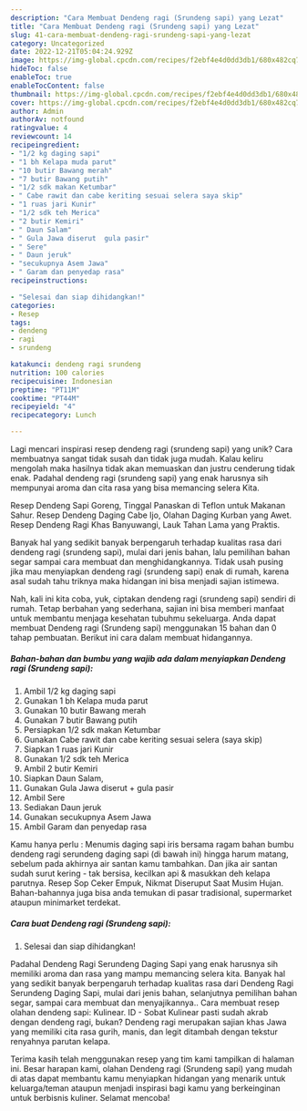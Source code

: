 ```yaml
---
description: "Cara Membuat Dendeng ragi (Srundeng sapi) yang Lezat"
title: "Cara Membuat Dendeng ragi (Srundeng sapi) yang Lezat"
slug: 41-cara-membuat-dendeng-ragi-srundeng-sapi-yang-lezat
category: Uncategorized
date: 2022-12-21T05:04:24.929Z
image: https://img-global.cpcdn.com/recipes/f2ebf4e4d0dd3db1/680x482cq70/dendeng-ragi-srundeng-sapi-foto-resep-utama.jpg
hideToc: false
enableToc: true
enableTocContent: false
thumbnail: https://img-global.cpcdn.com/recipes/f2ebf4e4d0dd3db1/680x482cq70/dendeng-ragi-srundeng-sapi-foto-resep-utama.jpg
cover: https://img-global.cpcdn.com/recipes/f2ebf4e4d0dd3db1/680x482cq70/dendeng-ragi-srundeng-sapi-foto-resep-utama.jpg
author: Admin
authorAv: notfound
ratingvalue: 4
reviewcount: 14
recipeingredient:
- "1/2 kg daging sapi"
- "1 bh Kelapa muda parut"
- "10 butir Bawang merah"
- "7 butir Bawang putih"
- "1/2 sdk makan Ketumbar"
- " Cabe rawit dan cabe keriting sesuai selera saya skip"
- "1 ruas jari Kunir"
- "1/2 sdk teh Merica"
- "2 butir Kemiri"
- " Daun Salam"
- " Gula Jawa diserut  gula pasir"
- " Sere"
- " Daun jeruk"
- "secukupnya Asem Jawa"
- " Garam dan penyedap rasa"
recipeinstructions:

- "Selesai dan siap dihidangkan!"
categories:
- Resep
tags:
- dendeng
- ragi
- srundeng

katakunci: dendeng ragi srundeng 
nutrition: 100 calories
recipecuisine: Indonesian
preptime: "PT11M"
cooktime: "PT44M"
recipeyield: "4"
recipecategory: Lunch

---
```





Lagi mencari inspirasi resep dendeng ragi (srundeng sapi) yang unik? Cara membuatnya sangat tidak susah dan tidak juga mudah. Kalau keliru mengolah maka hasilnya tidak akan memuaskan dan justru cenderung tidak enak. Padahal dendeng ragi (srundeng sapi) yang enak harusnya sih mempunyai aroma dan cita rasa yang bisa memancing selera Kita.





Resep Dendeng Sapi Goreng, Tinggal Panaskan di Teflon untuk Makanan Sahur. Resep Dendeng Daging Cabe Ijo, Olahan Daging Kurban yang Awet. Resep Dendeng Ragi Khas Banyuwangi, Lauk Tahan Lama yang Praktis.

Banyak hal yang sedikit banyak berpengaruh terhadap kualitas rasa dari dendeng ragi (srundeng sapi), mulai dari jenis bahan, lalu pemilihan bahan segar sampai cara membuat dan menghidangkannya. Tidak usah pusing jika mau menyiapkan dendeng ragi (srundeng sapi) enak di rumah, karena asal sudah tahu triknya maka hidangan ini bisa menjadi sajian istimewa.






Nah, kali ini kita coba, yuk, ciptakan dendeng ragi (srundeng sapi) sendiri di rumah. Tetap berbahan yang sederhana, sajian ini bisa memberi manfaat untuk membantu menjaga kesehatan tubuhmu sekeluarga. Anda dapat membuat Dendeng ragi (Srundeng sapi) menggunakan 15 bahan dan 0 tahap pembuatan. Berikut ini cara dalam membuat hidangannya.

<!--inarticleads1-->

##### Bahan-bahan dan bumbu yang wajib ada dalam menyiapkan Dendeng ragi (Srundeng sapi):

1. Ambil 1/2 kg daging sapi
1. Gunakan 1 bh Kelapa muda parut
1. Gunakan 10 butir Bawang merah
1. Gunakan 7 butir Bawang putih
1. Persiapkan 1/2 sdk makan Ketumbar
1. Gunakan  Cabe rawit dan cabe keriting sesuai selera (saya skip)
1. Siapkan 1 ruas jari Kunir
1. Gunakan 1/2 sdk teh Merica
1. Ambil 2 butir Kemiri
1. Siapkan  Daun Salam,
1. Gunakan  Gula Jawa diserut + gula pasir
1. Ambil  Sere
1. Sediakan  Daun jeruk
1. Gunakan secukupnya Asem Jawa
1. Ambil  Garam dan penyedap rasa


Kamu hanya perlu : Menumis daging sapi iris bersama ragam bahan bumbu dendeng ragi serundeng daging sapi (di bawah ini) hingga harum matang, sebelum pada akhirnya air santan kamu tambahkan. Dan jika air santan sudah surut kering - tak bersisa, kecilkan api &amp; masukkan deh kelapa parutnya. Resep Sop Ceker Empuk, Nikmat Diseruput Saat Musim Hujan. Bahan-bahannya juga bisa anda temukan di pasar tradisional, supermarket ataupun minimarket terdekat. 

<!--inarticleads2-->

##### Cara buat Dendeng ragi (Srundeng sapi):


1. Selesai dan siap dihidangkan!

Padahal Dendeng Ragi Serundeng Daging Sapi yang enak harusnya sih memiliki aroma dan rasa yang mampu memancing selera kita. Banyak hal yang sedikit banyak berpengaruh terhadap kualitas rasa dari Dendeng Ragi Serundeng Daging Sapi, mulai dari jenis bahan, selanjutnya pemilihan bahan segar, sampai cara membuat dan menyajikannya.. Cara membuat resep olahan dendeng sapi: Kulinear. ID - Sobat Kulinear pasti sudah akrab dengan dendeng ragi, bukan? Dendeng ragi merupakan sajian khas Jawa yang memiliki cita rasa gurih, manis, dan legit ditambah dengan tekstur renyahnya parutan kelapa. 

Terima kasih telah menggunakan resep yang tim kami tampilkan di halaman ini. Besar harapan kami, olahan Dendeng ragi (Srundeng sapi) yang mudah di atas dapat membantu kamu menyiapkan hidangan yang menarik untuk keluarga/teman ataupun menjadi inspirasi bagi kamu yang berkeinginan untuk berbisnis kuliner. Selamat mencoba!

